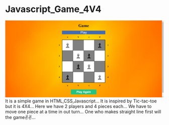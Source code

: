 # Javascript_Game_4V4

![GAME_IMAGE](./images/Game_4v4.png)
It is a simple game in HTML,CSS,Javascript...
It is inspired by Tic-tac-toe but it is 4X4...
Here we have 2 players and 4 pieces each...
We have to move one piece at a time in out turn...
One who makes straight line first will the game✌✌...
